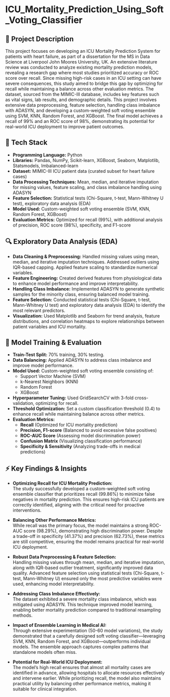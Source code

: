 # ICU_Mortality_Prediction_Using_Soft_Voting_Classifier

## 📌 Project Description

This project focuses on developing an ICU Mortality Prediction System for patients with heart failure, as part of a dissertation for the MS in Data Science at Liverpool John Moores University, UK. An extensive literature review was conducted to analyze existing mortality prediction models, revealing a research gap where most studies prioritized accuracy or ROC score over recall. Since missing high-risk cases in an ICU setting can have severe consequences, this study aimed to bridge this gap by optimizing for recall while maintaining a balance across other evaluation metrics. The dataset, sourced from the MIMIC-III database, includes key features such as vital signs, lab results, and demographic details. This project involves extensive data preprocessing, feature selection, handling class imbalance with ADASYN, and developing a custom-weighted soft voting ensemble using SVM, KNN, Random Forest, and XGBoost. The final model achieves a recall of 99% and an ROC score of 98%, demonstrating its potential for real-world ICU deployment to improve patient outcomes.

## 🔧 Tech Stack  

- **Programming Language:** Python  
- **Libraries:** Pandas, NumPy, Scikit-learn, XGBoost, Seaborn, Matplotlib, Statsmodels, Imbalanced-learn  
- **Dataset:** MIMIC-III ICU patient data (curated subset for heart failure cases)  
- **Data Processing Techniques:** Mean, median, and iterative imputation for missing values, feature scaling, and class imbalance handling using ADASYN  
- **Feature Selection:** Statistical tests (Chi-Square, t-test, Mann-Whitney U test), exploratory data analysis (EDA)
- **Model Used:** Custom-weighted soft voting ensemble (SVM, KNN, Random Forest, XGBoost)  
- **Evaluation Metrics:** Optimized for recall (99%), with additional analysis of precision, ROC score (98%), specificity, and F1-score  

## 🔍 Exploratory Data Analysis (EDA)  

- **Data Cleaning & Preprocessing:** Handled missing values using mean, median, and iterative imputation techniques. Addressed outliers using IQR-based capping. Applied feature scaling to standardize numerical variables.  
- **Feature Engineering:** Created derived features from physiological data to enhance model performance and improve interpretability.  
- **Handling Class Imbalance:** Implemented ADASYN to generate synthetic samples for the minority class, ensuring balanced model training.  
- **Feature Selection:** Conducted statistical tests (Chi-Square, t-test, Mann-Whitney U test) and exploratory data analysis (EDA) to identify the most relevant predictors.  
- **Visualization:** Used Matplotlib and Seaborn for trend analysis, feature distributions, and correlation heatmaps to explore relationships between patient variables and ICU mortality.  

## 🚀 Model Training & Evaluation  

- **Train-Test Split:** 70% training, 30% testing.  
- **Data Balancing:** Applied ADASYN to address class imbalance and improve model performance.  
- **Model Used:** Custom-weighted soft voting ensemble consisting of:  
  - Support Vector Machine (SVM)  
  - k-Nearest Neighbors (KNN)  
  - Random Forest  
  - XGBoost  
- **Hyperparameter Tuning:** Used GridSearchCV with 3-fold cross-validation, optimizing for recall.  
- **Threshold Optimization:** Set a custom classification threshold (0.4) to enhance recall while maintaining balance across other metrics.  
- **Evaluation Metrics:**  
  - **Recall** (Optimized for ICU mortality prediction)  
  - **Precision, F1-score** (Balanced to avoid excessive false positives)  
  - **ROC-AUC Score** (Assessing model discrimination power)  
  - **Confusion Matrix** (Visualizing classification performance)  
  - **Specificity & Sensitivity** (Analyzing trade-offs in medical predictions)  

## ⚡ Key Findings & Insights  

- **Optimizing Recall for ICU Mortality Prediction:**  
  The study successfully developed a custom-weighted soft voting ensemble classifier that prioritizes recall (99.86%) to minimize false negatives in mortality prediction. This ensures high-risk ICU patients are correctly identified, aligning with the critical need for proactive interventions.  

- **Balancing Other Performance Metrics:**  
  While recall was the primary focus, the model maintains a strong ROC-AUC score (98.29%), demonstrating high discrimination power. Despite a trade-off in specificity (41.37%) and precision (62.73%), these metrics are still competitive, ensuring the model remains practical for real-world ICU deployment.  

- **Robust Data Preprocessing & Feature Selection:**  
  Handling missing values through mean, median, and iterative imputation, along with IQR-based outlier treatment, significantly improved data quality. Advanced feature selection using statistical tests (Chi-Square, t-test, Mann-Whitney U) ensured only the most predictive variables were used, enhancing model interpretability.  

- **Addressing Class Imbalance Effectively:**  
  The dataset exhibited a severe mortality class imbalance, which was mitigated using ADASYN. This technique improved model learning, enabling better mortality prediction compared to traditional resampling methods.  

- **Impact of Ensemble Learning in Medical AI:**  
  Through extensive experimentation (50-60 model variations), the study demonstrated that a carefully designed soft voting classifier—leveraging SVM, KNN, Random Forest, and XGBoost—outperforms individual models. The ensemble approach captures complex patterns that standalone models often miss.  

- **Potential for Real-World ICU Deployment:**  
  The model’s high recall ensures that almost all mortality cases are identified in advance, allowing hospitals to allocate resources effectively and intervene earlier. While prioritizing recall, the model also maintains practical utility by balancing other performance metrics, making it suitable for clinical integration.  


